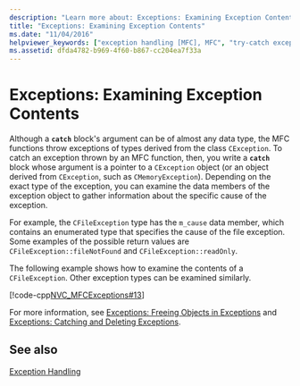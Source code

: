 ```yaml
---
description: "Learn more about: Exceptions: Examining Exception Contents"
title: "Exceptions: Examining Exception Contents"
ms.date: "11/04/2016"
helpviewer_keywords: ["exception handling [MFC], MFC", "try-catch exception handling [MFC], MFC function exceptions", "catch blocks, MFC function exceptions", "CException class [MFC], class exceptions", "try-catch exception handling [MFC], exception contents", "throwing exceptions [MFC], exception contents"]
ms.assetid: dfda4782-b969-4f60-b867-cc204ea7f33a
---
```

# Exceptions: Examining Exception Contents

Although a **`catch`** block's argument can be of almost any data type, the MFC functions throw exceptions of types derived from the class `CException`. To catch an exception thrown by an MFC function, then, you write a **`catch`** block whose argument is a pointer to a `CException` object (or an object derived from `CException`, such as `CMemoryException`). Depending on the exact type of the exception, you can examine the data members of the exception object to gather information about the specific cause of the exception.

For example, the `CFileException` type has the `m_cause` data member, which contains an enumerated type that specifies the cause of the file exception. Some examples of the possible return values are `CFileException::fileNotFound` and `CFileException::readOnly`.

The following example shows how to examine the contents of a `CFileException`. Other exception types can be examined similarly.

[!code-cpp[NVC_MFCExceptions#13](codesnippet/cpp/exceptions-examining-exception-contents_1.cpp)]

For more information, see [Exceptions: Freeing Objects in Exceptions](exceptions-freeing-objects-in-exceptions.md) and [Exceptions: Catching and Deleting Exceptions](exceptions-catching-and-deleting-exceptions.md).

## See also

[Exception Handling](exception-handling-in-mfc.md)
